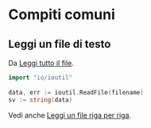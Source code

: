# Compiti comuni

## Leggi un file di testo

Da [Leggi tutto il file](https://rosettacode.org/wiki/Read_entire_file#Go).

```go
import "io/ioutil"
 
data, err := ioutil.ReadFile(filename)
sv := string(data)
```

Vedi anche [Leggi un file riga per riga](https://rosettacode.org/wiki/Read_a_file_line_by_line#Go).
